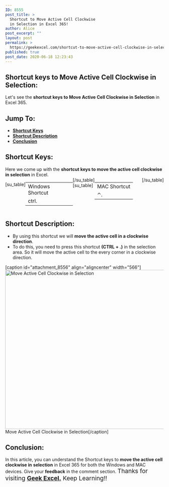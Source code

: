 ```yaml
---
ID: 8555
post_title: >
  Shortcut to Move Active Cell Clockwise
  in Selection in Excel 365!
author: Alice
post_excerpt: ""
layout: post
permalink: >
  https://geekexcel.com/shortcut-to-move-active-cell-clockwise-in-selection-in-excel-365/
published: true
post_date: 2020-06-18 12:23:43
---
```

<h2>Shortcut keys to Move Active Cell Clockwise in Selection:</h2>
Let's see the <strong>shortcut keys to Move Active Cell Clockwise in Selection</strong> in Excel 365.
<h2>Jump To:</h2>
<ul>
 	<li><strong><a href="#1">Shortcut Keys</a></strong></li>
 	<li><strong><a href="#2">Shortcut Description</a></strong></li>
 	<li><strong><a href="#3">Conclusion</a></strong></li>
</ul>
<h2 id="1">Shortcut Keys:</h2>
Here we come up with the <strong>shortcut keys to move the active cell clockwise in selection</strong> in Excel.
<div style="display: flex;">

[su_table]
<table>
<tbody>
<tr>
<td>Windows Shortcut</td>
</tr>
<tr>
<td style="display: flex;"><span class="key-flex"><span class="win-key" style="width: 120px;"><span class="custom-span-key">ctrl</span></span></span><span class="key-flex"><span class="win-key"><span class="custom-span-key">.</span></span></span></td>
</tr>
</tbody>
</table>
[/su_table]
[su_table]
<table style="float: right;">
<tbody>
<tr>
<td>MAC Shortcut</td>
</tr>
<tr>
<td style="display: flex;"><span class="key-flex"><span class="mac-key"><span class="custom-span-key">⌃</span></span></span><span class="key-flex"><span class="mac-key"><span class="custom-span-key">.</span></span></span></td>
</tr>
</tbody>
</table>
[/su_table]

</div>
<h2 id="2">Shortcut Description:</h2>
<ul>
 	<li>By using this shortcut we will <strong>move the active cell in a clockwise direction</strong>.</li>
 	<li>To do this, you need to press this shortcut <strong>(CTRL + .)</strong> in the selection area. So it will move the active cell to the every corner in a clockwise direction.</li>
</ul>
[caption id="attachment_8556" align="aligncenter" width="566"]<img class="size-full wp-image-8556" src="https://geekexcel.com/wp-content/uploads/2020/06/ezgif.com-optimize-24.gif" alt="Move Active Cell Clockwise in Selection" width="566" height="505" /> Move Active Cell Clockwise in Selection[/caption]
<h2 id="3">Conclusion:</h2>
In this article, you can understand the Shortcut keys to <strong>move the active cell clockwise in</strong> <strong>selection</strong> in Excel 365 for both the Windows and MAC devices. Give your <strong>feedback</strong> in the comment section. <span style="font-size: 19px;">Thanks for visiting <strong><a href="https://geekexcel.com/">Geek Excel.</a></strong> Keep Learning!!</span>